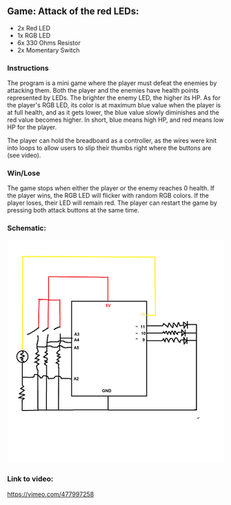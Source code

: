 ## Game: Attack of the red LEDs:
- 2x Red LED
- 1x RGB LED
- 6x 330 Ohms Resistor
- 2x Momentary Switch

### Instructions
The program is a mini game where the player must defeat the enemies by attacking them. Both the player and the enemies have health points represented by LEDs. The brighter the enemy LED, the higher its HP. As for the player's RGB LED, its color is at maximum blue value when the player is at full health, and as it gets lower, the blue value slowly diminishes and the red value becomes higher. In short, blue means high HP, and red means low HP for the player. 

The player can hold the breadboard as a controller, as the wires were knit into loops to allow users to slip their thumbs right where the buttons are (see video).

### Win/Lose
The game stops when either the player or the enemy reaches 0 health. If the player wins, the RGB LED will flicker with random RGB colors. If the player loses, their LED will remain red. The player can restart the game by pressing both attack buttons at the same time.

### Schematic:

![schematic](https://github.com/soablackwhite/Intro-to-IM/blob/master/Nov10th/schematic.png)


### Link to video:
https://vimeo.com/477997258
